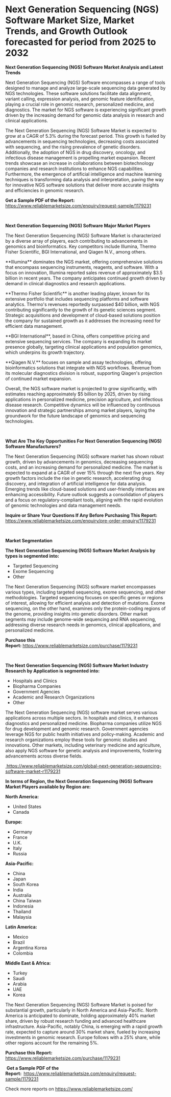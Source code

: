 <p><h1>Next Generation Sequencing (NGS) Software Market Size, Market Trends, and Growth Outlook forecasted for period from 2025 to 2032</h1></p><p><strong>Next Generation Sequencing (NGS) Software Market Analysis and Latest Trends</strong></p>
<p><p>Next Generation Sequencing (NGS) Software encompasses a range of tools designed to manage and analyze large-scale sequencing data generated by NGS technologies. These software solutions facilitate data alignment, variant calling, expression analysis, and genomic feature identification, playing a crucial role in genomic research, personalized medicine, and diagnostics. The market for NGS software is experiencing significant growth driven by the increasing demand for genomic data analysis in research and clinical applications.</p><p>The Next Generation Sequencing (NGS) Software Market is expected to grow at a CAGR of 5.3% during the forecast period. This growth is fueled by advancements in sequencing technologies, decreasing costs associated with sequencing, and the rising prevalence of genetic disorders. Additionally, the adoption of NGS in drug discovery, oncology, and infectious disease management is propelling market expansion. Recent trends showcase an increase in collaborations between biotechnology companies and research institutions to enhance NGS capabilities. Furthermore, the emergence of artificial intelligence and machine learning techniques is transforming data analysis and interpretation, paving the way for innovative NGS software solutions that deliver more accurate insights and efficiencies in genomic research.</p></p>
<p><strong>Get a Sample PDF of the Report:&nbsp;</strong> <a href="https://www.reliablemarketsize.com/enquiry/request-sample/1179231?utm_campaign=2005&utm_medium=2&utm_source=Github&utm_content=ia&utm_term=11032025&utm_id=next-generation-sequencing-ngs-software">https://www.reliablemarketsize.com/enquiry/request-sample/1179231</a></p>
<p>&nbsp;</p>
<p><strong>Next Generation Sequencing (NGS) Software Major Market Players</strong></p>
<p><p>The Next Generation Sequencing (NGS) Software Market is characterized by a diverse array of players, each contributing to advancements in genomics and bioinformatics. Key competitors include Illumina, Thermo Fisher Scientific, BGI International, and Qiagen N.V., among others.</p><p>**Illumina** dominates the NGS market, offering comprehensive solutions that encompass sequencing instruments, reagents, and software. With a focus on innovation, Illumina reported sales revenue of approximately $3.5 billion in recent years. The company anticipates continued growth driven by demand in clinical diagnostics and research applications.</p><p>**Thermo Fisher Scientific** is another leading player, known for its extensive portfolio that includes sequencing platforms and software analytics. Thermo's revenues reportedly surpassed $40 billion, with NGS contributing significantly to the growth of its genetic sciences segment. Strategic acquisitions and development of cloud-based solutions position the company for sustained growth as it addresses the increasing need for efficient data management.</p><p>**BGI International**, based in China, offers competitive pricing and extensive sequencing services. The company is expanding its market presence globally, targeting clinical applications and population genomics, which underpins its growth trajectory.</p><p>**Qiagen N.V.** focuses on sample and assay technologies, offering bioinformatics solutions that integrate with NGS workflows. Revenue from its molecular diagnostics division is robust, supporting Qiagen's projection of continued market expansion.</p><p>Overall, the NGS software market is projected to grow significantly, with estimates reaching approximately $5 billion by 2025, driven by rising applications in personalized medicine, precision agriculture, and infectious disease research. Competitive dynamics will be influenced by continuous innovation and strategic partnerships among market players, laying the groundwork for the future landscape of genomics and sequencing technologies.</p></p>
<p>&nbsp;</p>
<p><strong>What Are The Key Opportunities For Next Generation Sequencing (NGS) Software Manufacturers?</strong></p>
<p><p>The Next Generation Sequencing (NGS) software market has shown robust growth, driven by advancements in genomics, decreasing sequencing costs, and an increasing demand for personalized medicine. The market is expected to expand at a CAGR of over 15% through the next five years. Key growth factors include the rise in genetic research, accelerating drug discovery, and integration of artificial intelligence for data analysis. Emerging trends like cloud-based solutions and user-friendly interfaces are enhancing accessibility. Future outlook suggests a consolidation of players and a focus on regulatory-compliant tools, aligning with the rapid evolution of genomic technologies and data management needs.</p></p>
<p><strong>Inquire or Share Your Questions If Any Before Purchasing This Report:</strong> <a href="https://www.reliablemarketsize.com/enquiry/pre-order-enquiry/1179231?utm_campaign=2005&utm_medium=2&utm_source=Github&utm_content=ia&utm_term=11032025&utm_id=next-generation-sequencing-ngs-software">https://www.reliablemarketsize.com/enquiry/pre-order-enquiry/1179231</a></p>
<p>&nbsp;</p>
<p><strong>Market Segmentation</strong></p>
<p><strong>The Next Generation Sequencing (NGS) Software Market Analysis by types is segmented into:</strong></p>
<p><ul><li>Targeted Sequencing</li><li>Exome Sequencing</li><li>Other</li></ul></p>
<p><p>The Next Generation Sequencing (NGS) software market encompasses various types, including targeted sequencing, exome sequencing, and other methodologies. Targeted sequencing focuses on specific genes or regions of interest, allowing for efficient analysis and detection of mutations. Exome sequencing, on the other hand, examines only the protein-coding regions of the genome, providing insights into genetic disorders. Other market segments may include genome-wide sequencing and RNA sequencing, addressing diverse research needs in genomics, clinical applications, and personalized medicine.</p></p>
<p><strong>Purchase this Report:&nbsp;</strong><a href="https://www.reliablemarketsize.com/purchase/1179231?utm_campaign=2005&utm_medium=2&utm_source=Github&utm_content=ia&utm_term=11032025&utm_id=next-generation-sequencing-ngs-software">https://www.reliablemarketsize.com/purchase/1179231</a></p>
<p>&nbsp;</p>
<p><strong>The Next Generation Sequencing (NGS) Software Market Industry Research by Application is segmented into:</strong></p>
<p><ul><li>Hospitals and Clinics</li><li>Biopharma Companies</li><li>Government Agencies</li><li>Academic and Research Organizations</li><li>Other</li></ul></p>
<p><p>The Next Generation Sequencing (NGS) software market serves various applications across multiple sectors. In hospitals and clinics, it enhances diagnostics and personalized medicine. Biopharma companies utilize NGS for drug development and genomic research. Government agencies leverage NGS for public health initiatives and policy-making. Academic and research organizations employ these tools for genomic studies and innovations. Other markets, including veterinary medicine and agriculture, also apply NGS software for genetic analysis and improvements, fostering advancements across diverse fields.</p></p>
<p><a href="https://www.reliablemarketsize.com/global-next-generation-sequencing-software-market-r1179231?utm_campaign=2005&utm_medium=2&utm_source=Github&utm_content=ia&utm_term=11032025&utm_id=next-generation-sequencing-ngs-software">&nbsp;https://www.reliablemarketsize.com/global-next-generation-sequencing-software-market-r1179231</a></p>
<p><strong>In terms of Region, the Next Generation Sequencing (NGS) Software Market Players available by Region are:</strong></p>
<p>
    <p> <strong> North America: </strong>
        <ul>
            <li>United States</li>
            <li>Canada</li>
        </ul>
        </p> 
    <p> <strong> Europe: </strong>
        <ul>
            <li>Germany</li>
            <li>France</li>
            <li>U.K.</li>
            <li>Italy</li>
            <li>Russia</li>
        </ul>
        </p> 
    <p> <strong> Asia-Pacific: </strong>
        <ul>
            <li>China</li>
            <li>Japan</li>
            <li>South Korea</li>
            <li>India</li>
            <li>Australia</li>
            <li>China Taiwan</li>
            <li>Indonesia</li>
            <li>Thailand</li>
            <li>Malaysia</li>
        </ul>
        </p> 
    <p> <strong> Latin America: </strong>
        <ul>
            <li>Mexico</li>
            <li>Brazil</li>
            <li>Argentina Korea</li>
            <li>Colombia</li>
        </ul>
        </p> 
    <p> <strong> Middle East & Africa: </strong>
        <ul>
            <li>Turkey</li>
            <li>Saudi</li>
            <li>Arabia</li>
            <li>UAE</li>
            <li>Korea</li>
        </ul>
    </p>
    </p>
<p><p>The Next Generation Sequencing (NGS) Software Market is poised for substantial growth, particularly in North America and Asia-Pacific. North America is anticipated to dominate, holding approximately 40% market share, driven by robust research funding and advanced healthcare infrastructure. Asia-Pacific, notably China, is emerging with a rapid growth rate, expected to capture around 30% market share, fueled by increasing investments in genomic research. Europe follows with a 25% share, while other regions account for the remaining 5%.</p></p>
<p><strong>Purchase this Report: </strong><a href="https://www.reliablemarketsize.com/purchase/1179231?utm_campaign=2005&utm_medium=2&utm_source=Github&utm_content=ia&utm_term=11032025&utm_id=next-generation-sequencing-ngs-software">https://www.reliablemarketsize.com/purchase/1179231</a></p>
<p>&nbsp;<strong>Get a Sample PDF of the Report:&nbsp;&nbsp;</strong><a href="https://www.reliablemarketsize.com/enquiry/request-sample/1179231?utm_campaign=2005&utm_medium=2&utm_source=Github&utm_content=ia&utm_term=11032025&utm_id=next-generation-sequencing-ngs-software">https://www.reliablemarketsize.com/enquiry/request-sample/1179231</a></p>
<p><strong></strong></p>
<p>Check more reports on <a href="https://www.reliablemarketsize.com/?utm_campaign=2005&utm_medium=2&utm_source=Github&utm_content=ia&utm_term=11032025&utm_id=next-generation-sequencing-ngs-software">https://www.reliablemarketsize.com/</a></p>